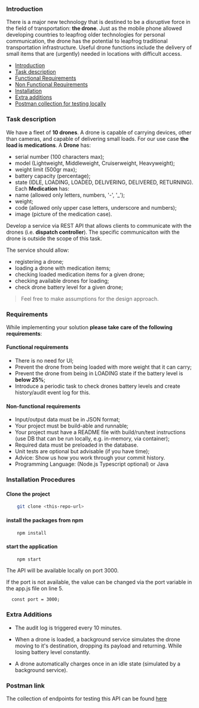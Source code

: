 ### Introduction
There is a major new technology that is destined to be a disruptive force in the field of
transportation: **the drone**. Just as the mobile phone allowed developing countries to
leapfrog older technologies for personal communication, the drone has the potential to
leapfrog traditional transportation infrastructure.
Useful drone functions include the delivery of small items that are (urgently) needed in
locations with difficult access.

- [Introduction](#introduction)
- [Task description](#task-description)
- [Functional Requirements](#functional-requirements)
- [Non Functional Requirements](#non-functional-requirements)
- [Installation](#installation-procedures)
- [Extra additions](#extra-additions)
- [Postman collection for testing locally](#postman-link)

### Task description
We have a fleet of **10 drones**. A drone is capable of carrying devices, other than
cameras, and capable of delivering small loads. For our use case **the load is
medications**.
A **Drone** has:
- serial number (100 characters max);
- model (Lightweight, Middleweight, Cruiserweight, Heavyweight);
- weight limit (500gr max);
- battery capacity (percentage);
- state (IDLE, LOADING, LOADED, DELIVERING, DELIVERED, RETURNING).
Each **Medication** has:
- name (allowed only letters, numbers, '-', '_');
- weight;
- code (allowed only upper case letters, underscore and numbers);
- image (picture of the medication case).

Develop a service via REST API that allows clients to communicate with the drones (i.e.
**dispatch controller**). The specific communicaiton with the drone is outside the scope
of this task.

The service should allow:
- registering a drone;
- loading a drone with medication items;
- checking loaded medication items for a given drone;
- checking available drones for loading;
- check drone battery level for a given drone;
> Feel free to make assumptions for the design approach.

### Requirements
While implementing your solution **please take care of the following requirements**:
#### Functional requirements
- There is no need for UI;
- Prevent the drone from being loaded with more weight that it can carry;
- Prevent the drone from being in LOADING state if the battery level is **below 25%**;
- Introduce a periodic task to check drones battery levels and create history/audit event log for this.

#### Non-functional requirements
- Input/output data must be in JSON format;
- Your project must be build-able and runnable;
- Your project must have a README file with build/run/test instructions (use DB that can
be run locally, e.g. in-memory, via container);
- Required data must be preloaded in the database.
- Unit tests are optional but advisable (if you have time);
- Advice: Show us how you work through your commit history.
- Programming Language: (Node.js Typescript optional) or Java

### Installation Procedures
#### Clone the project
```bash
    git clone <this-repo-url>
```

#### install the packages from npm
```bash
    npm install
```

#### start the application
```bash
    npm start
```
The API will be available locally on port 3000. <br>

If the port is not available, the value can be changed via the port variable in the app.js file on line 5.
```node
  const port = 3000;
```

### Extra Additions
 - The audit log is triggered every 10 minutes.

 - When a drone is loaded, a background service simulates the drone moving to it's destination, dropping its payload and returning. While losing battery level constantly.

- A drone automatically charges once in an idle state (simulated by a background service).

### Postman link
The collection of endpoints for testing this API can be found [here](https://documenter.getpostman.com/view/16059391/2s93m63NtQ)